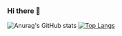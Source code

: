 ### Hi there 👋

![Anurag's GitHub stats](https://github-readme-stats.vercel.app/api?username=AmramAnanyan&show_icons=true&bg_color=00000000)
[![Top Langs](https://github-readme-stats.vercel.app/api/top-langs/?username=AmramAnanyan&langs_count=8&bg_color=00000000)](https://github.com/anuraghazra/github-readme-stats)

<!--
**AmramAnanyan/AmramAnanyan** is a ✨ _special_ ✨ repository because its `README.md` (this file) appears on your GitHub profile.

Here are some ideas to get you started:

- 🔭 I’m currently working on ...
- 🌱 I’m currently learning ...
- 👯 I’m looking to collaborate on ...
- 🤔 I’m looking for help with ...
- 💬 Ask me about ...
- 📫 How to reach me: ...
- 😄 Pronouns: ...
- ⚡ Fun fact: ...
-->
